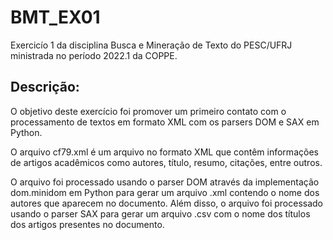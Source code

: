 # BMT_EX01
Exercicío 1 da disciplina Busca e Mineração de Texto do PESC/UFRJ ministrada no período 2022.1 da COPPE.

## Descrição:
O objetivo deste exercício foi promover um primeiro contato com o processamento de textos em formato XML com os parsers DOM e SAX em Python. 

O arquivo cf79.xml é um arquivo no formato XML que contêm informações de artigos acadêmicos como autores, título, resumo, citações, entre outros.

O arquivo foi processado usando o parser DOM através da implementação dom.minidom em Python para gerar um arquivo .xml contendo o nome dos autores que aparecem no documento. Além disso, o arquivo foi processado usando o parser SAX para gerar um arquivo .csv com o nome dos títulos dos artigos presentes no documento.
